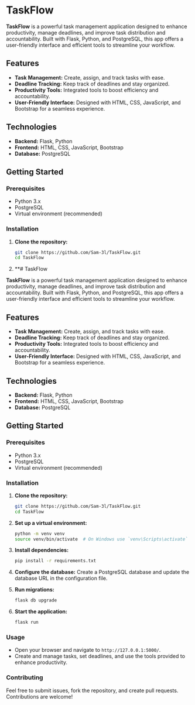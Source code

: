 # TaskFlow

**TaskFlow** is a powerful task management application designed to enhance productivity, manage deadlines, and improve task distribution and accountability. Built with Flask, Python, and PostgreSQL, this app offers a user-friendly interface and efficient tools to streamline your workflow.

## Features

- **Task Management:** Create, assign, and track tasks with ease.
- **Deadline Tracking:** Keep track of deadlines and stay organized.
- **Productivity Tools:** Integrated tools to boost efficiency and accountability.
- **User-Friendly Interface:** Designed with HTML, CSS, JavaScript, and Bootstrap for a seamless experience.

## Technologies

- **Backend:** Flask, Python
- **Frontend:** HTML, CSS, JavaScript, Bootstrap
- **Database:** PostgreSQL

## Getting Started

### Prerequisites

- Python 3.x
- PostgreSQL
- Virtual environment (recommended)

### Installation

1. **Clone the repository:**

   ```bash
   git clone https://github.com/Sam-3l/TaskFlow.git
   cd TaskFlow
2. **# TaskFlow

**TaskFlow** is a powerful task management application designed to enhance productivity, manage deadlines, and improve task distribution and accountability. Built with Flask, Python, and PostgreSQL, this app offers a user-friendly interface and efficient tools to streamline your workflow.

## Features

- **Task Management:** Create, assign, and track tasks with ease.
- **Deadline Tracking:** Keep track of deadlines and stay organized.
- **Productivity Tools:** Integrated tools to boost efficiency and accountability.
- **User-Friendly Interface:** Designed with HTML, CSS, JavaScript, and Bootstrap for a seamless experience.

## Technologies

- **Backend:** Flask, Python
- **Frontend:** HTML, CSS, JavaScript, Bootstrap
- **Database:** PostgreSQL

## Getting Started

### Prerequisites

- Python 3.x
- PostgreSQL
- Virtual environment (recommended)

### Installation

1. **Clone the repository:**

   ```bash
   git clone https://github.com/Sam-3l/TaskFlow.git
   cd TaskFlow
2. **Set up a virtual environment:**
   ```bash
   python -m venv venv
   source venv/bin/activate  # On Windows use `venv\Scripts\activate`
3. **Install dependencies:**
   ```bash
   pip install -r requirements.txt
4. **Configure the database:**
   Create a PostgreSQL database and update the database URL in the configuration file.
5. **Run migrations:**
   ```bash
   flask db upgrade
6. **Start the application:**
   ```bash
   flask run

### Usage

- Open your browser and navigate to `http://127.0.0.1:5000/`.
- Create and manage tasks, set deadlines, and use the tools provided to enhance productivity.

### Contributing

Feel free to submit issues, fork the repository, and create pull requests. Contributions are welcome!
